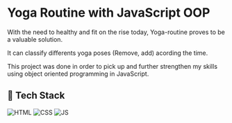 # Yoga Routine with JavaScript OOP

With the need to healthy and fit on the rise today, Yoga-routine proves to be a valuable solution.

It can classify  differents yoga poses (Remove, add) acording the time.

This project was  done in order to pick up and further strengthen my skills using object oriented programming in JavaScript.


  
## 📌 Tech Stack
![HTML](https://img.shields.io/badge/html5%20-%23E34F26.svg?&style=for-the-badge&logo=html5&logoColor=white)
![CSS](https://img.shields.io/badge/css3%20-%231572B6.svg?&style=for-the-badge&logo=css3&logoColor=white)
![JS](https://img.shields.io/badge/javascript%20-%23323330.svg?&style=for-the-badge&logo=javascript&logoColor=%23F7DF1E)
